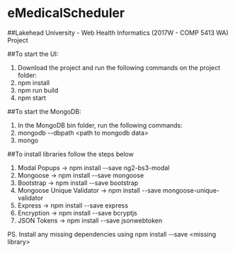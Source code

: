 # eMedicalScheduler
##Lakehead University - Web Health Informatics (2017W - COMP 5413 WA) Project 

##To start the UI:
1. Download the project and run the following commands on the project folder:
2. npm install
3. npm run build
4. npm start

##To start the MongoDB:
1. In the MongoDB bin folder, run the following commands:
2. mongodb --dbpath \<path to mongodb data\>
3. mongo

##To install libraries follow the steps below
1. Modal Popups -> npm install --save ng2-bs3-modal
2. Mongoose -> npm install --save mongoose
3. Bootstrap -> npm install --save bootstrap
4. Mongoose Unique Validator -> npm install --save mongoose-unique-validator
5. Express -> npm install --save express
6. Encryption -> npm install --save bcryptjs
7. JSON Tokens -> npm install --save jsonwebtoken

PS. Install any missing dependencies using npm install --save \<missing library\>
